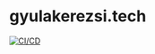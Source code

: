 # gyulakerezsi.tech

[![CI/CD](https://github.com/gardient/gyulakerezsi.tech/actions/workflows/main.yml/badge.svg?branch=master)](https://github.com/gardient/gyulakerezsi.tech/actions/workflows/main.yml)
